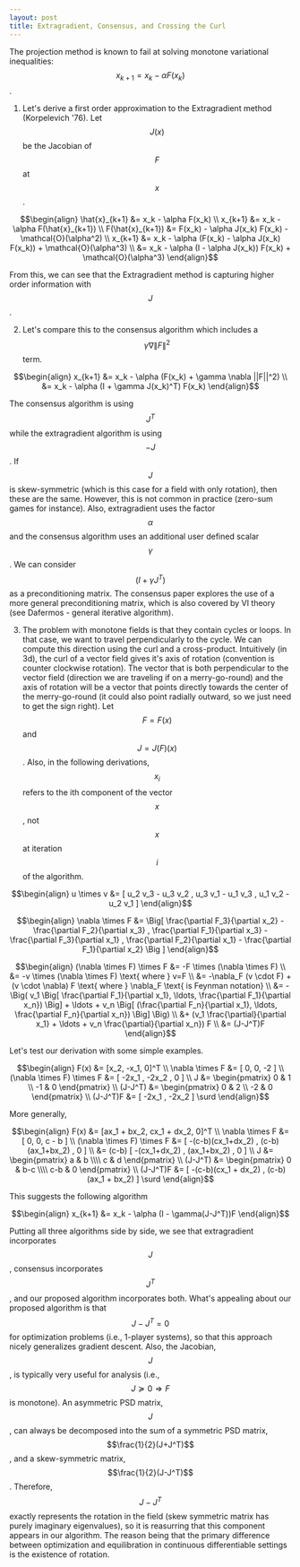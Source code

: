 ```yaml
---
layout: post
title: Extragradient, Consensus, and Crossing the Curl
---
```


The projection method is known to fail at solving monotone variational inequalities: $$x_{k+1} = x_k - \alpha F(x_k)$$.

1) Let's derive a first order approximation to the Extragradient method (Korpelevich '76). Let $$J(x)$$ be the Jacobian of $$F$$ at $$x$$.

$$\begin{align}
  \hat{x}_{k+1} &= x_k - \alpha F(x_k) \\
  x_{k+1} &= x_k - \alpha F(\hat{x}_{k+1}) \\
  F(\hat{x}_{k+1}) &= F(x_k) - \alpha J(x_k) F(x_k) - \mathcal{O}(\alpha^2) \\
  x_{k+1} &= x_k - \alpha (F(x_k) - \alpha J(x_k) F(x_k)) + \mathcal{O}(\alpha^3) \\
  &= x_k - \alpha (I - \alpha J(x_k)) F(x_k) + \mathcal{O}(\alpha^3)
\end{align}$$

From this, we can see that the Extragradient method is capturing higher order information with $$J$$.

2) Let's compare this to the consensus algorithm which includes a $$\gamma \nabla \|F\|^2$$ term.

$$\begin{align}
  x_{k+1} &= x_k - \alpha (F(x_k) + \gamma \nabla ||F||^2) \\
  &= x_k - \alpha (I + \gamma J(x_k)^T) F(x_k)
\end{align}$$

The consensus algorithm is using $$J^T$$ while the extragradient algorithm is using $$-J$$. If $$J$$ is skew-symmetric (which is this case for a field with only rotation), then these are the same. However, this is not common in practice (zero-sum games for instance). Also, extragradient uses the factor $$\alpha$$ and the consensus algorithm uses an additional user defined scalar $$\gamma$$. We can consider $$(I+\gamma J^T)$$ as a preconditioning matrix. The consensus paper explores the use of a more general preconditioning matrix, which is also covered by VI theory (see Dafermos - general iterative algorithm).

3) The problem with monotone fields is that they contain cycles or loops. In that case, we want to travel perpendicularly to the cycle. We can compute this direction using the curl and a cross-product. Intuitively (in 3d), the curl of a vector field gives it's axis of rotation (convention is counter clockwise rotation). The vector that is both perpendicular to the vector field (direction we are traveling if on a merry-go-round) and the axis of rotation will be a vector that points directly towards the center of the merry-go-round (it could also point radially outward, so we just need to get the sign right). Let $$F = F(x)$$ and $$J = J(F)(x)$$. Also, in the following derivations, $$x_i$$ refers to the ith component of the vector $$x$$, not $$x$$ at iteration $$i$$ of the algorithm.

$$\begin{align}
  u \times v &= [ u_2 v_3 - u_3 v_2 , u_3 v_1 - u_1 v_3 , u_1 v_2 - u_2 v_1 ]
\end{align}$$

$$\begin{align}
  \nabla \times F &= \Big[ \frac{\partial F_3}{\partial x_2} - \frac{\partial F_2}{\partial x_3} , \frac{\partial F_1}{\partial x_3} - \frac{\partial F_3}{\partial x_1} , \frac{\partial F_2}{\partial x_1} - \frac{\partial F_1}{\partial x_2} \Big ]
\end{align}$$

$$\begin{align}
  (\nabla \times F) \times F &= -F \times (\nabla \times F) \\
  &= -v \times (\nabla \times F) \text{ where } v=F \\
  &= -\nabla_F (v \cdot F) + (v \cdot \nabla) F \text{ where } \nabla_F \text{ is Feynman notation} \\
  &= -\Big( v_1 \Big[ \frac{\partial F_1}{\partial x_1}, \ldots, \frac{\partial F_1}{\partial x_n}) \Big] + \ldots + v_n \Big[ (\frac{\partial F_n}{\partial x_1}, \ldots, \frac{\partial F_n}{\partial x_n}) \Big] \Big) \\
  &+ (v_1 \frac{\partial}{\partial x_1} + \ldots + v_n \frac{\partial}{\partial x_n}) F \\
  &= (J-J^T)F
\end{align}$$

Let's test our derivation with some simple examples.

$$\begin{align}
  F(x) &= [x_2, -x_1, 0]^T \\
  \nabla \times F &= [ 0, 0, -2 ] \\
  (\nabla \times F) \times F &= [ -2x_1 , -2x_2 , 0 ] \\
  J &= \begin{pmatrix} 0 & 1 \\ -1 & 0 \end{pmatrix} \\
  (J-J^T) &= \begin{pmatrix} 0 & 2 \\ -2 & 0 \end{pmatrix} \\
  (J-J^T)F &= [ -2x_1 , -2x_2 ] \surd
\end{align}$$

More generally,

$$\begin{align}
  F(x) &= [ax_1 + bx_2, cx_1 + dx_2, 0]^T \\
  \nabla \times F &= [ 0, 0, c - b ] \\
  (\nabla \times F) \times F &= [ -(c-b)(cx_1+dx_2) , (c-b)(ax_1+bx_2) , 0 ] \\
  &= (c-b) [ -(cx_1+dx_2) , (ax_1+bx_2) , 0 ] \\
  J &= \begin{pmatrix} a & b \\\\ c & d \end{pmatrix} \\
  (J-J^T) &= \begin{pmatrix} 0 & b-c \\\\ c-b & 0 \end{pmatrix} \\
  (J-J^T)F &= [ -(c-b)(cx_1 + dx_2) , (c-b)(ax_1 + bx_2) ] \surd
\end{align}$$

This suggests the following algorithm

$$\begin{align}
  x_{k+1} &= x_k - \alpha (I - \gamma(J-J^T))F
\end{align}$$

Putting all three algorithms side by side, we see that extragradient incorporates $$J$$, consensus incorporates $$J^T$$, and our proposed algorithm incorporates both. What's appealing about our proposed algorithm is that $$J-J^T = 0$$ for optimization problems (i.e., 1-player systems), so that this approach nicely generalizes gradient descent. Also, the Jacobian, $$J$$, is typically very useful for analysis (i.e., $$J \succeq 0 \Rightarrow F$$ is monotone). An asymmetric PSD matrix, $$J$$, can always be decomposed into the sum of a symmetric PSD matrix, $$\frac{1}{2}(J+J^T)$$, and a skew-symmetric matrix, $$\frac{1}{2}(J-J^T)$$. Therefore, $$J-J^T$$ exactly represents the rotation in the field (skew symmetric matrix has purely imaginary eigenvalues), so it is reasurring that this component appears in our algorithm. The reason being that the primary difference between optimization and equilibration in continuous differentiable settings is the existence of rotation.

